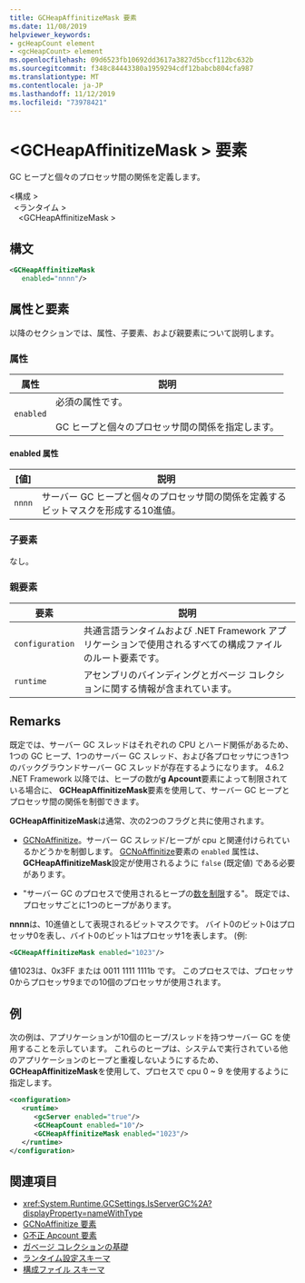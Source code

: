 ```yaml
---
title: GCHeapAffinitizeMask 要素
ms.date: 11/08/2019
helpviewer_keywords:
- gcHeapCount element
- <gcHeapCount> element
ms.openlocfilehash: 09d6523fb10692dd3617a3827d5bccf112bc632b
ms.sourcegitcommit: f348c84443380a1959294cdf12babcb804cfa987
ms.translationtype: MT
ms.contentlocale: ja-JP
ms.lasthandoff: 11/12/2019
ms.locfileid: "73978421"
---
```

# <a name="gcheapaffinitizemask-element"></a>\<GCHeapAffinitizeMask > 要素

GC ヒープと個々のプロセッサ間の関係を定義します。

\<構成 > \
&nbsp;&nbsp;\<ランタイム > \
&nbsp;&nbsp;&nbsp;&nbsp;\<GCHeapAffinitizeMask >

## <a name="syntax"></a>構文

```xml
<GCHeapAffinitizeMask
   enabled="nnnn"/>
```

## <a name="attributes-and-elements"></a>属性と要素

以降のセクションでは、属性、子要素、および親要素について説明します。

### <a name="attributes"></a>属性

|属性|説明|
|---------------|-----------------|
|`enabled`|必須の属性です。<br /><br />GC ヒープと個々のプロセッサ間の関係を指定します。 |

#### <a name="enabled-attribute"></a>enabled 属性

|[値]|説明|
|-----------|-----------------|
|`nnnn`|サーバー GC ヒープと個々のプロセッサ間の関係を定義するビットマスクを形成する10進値。 |

### <a name="child-elements"></a>子要素

なし。

### <a name="parent-elements"></a>親要素

|要素|説明|
|-------------|-----------------|
|`configuration`|共通言語ランタイムおよび .NET Framework アプリケーションで使用されるすべての構成ファイルのルート要素です。|
|`runtime`|アセンブリのバインディングとガベージ コレクションに関する情報が含まれています。|

## <a name="remarks"></a>Remarks

既定では、サーバー GC スレッドはそれぞれの CPU とハード関係があるため、1つの GC ヒープ、1つのサーバー GC スレッド、および各プロセッサにつき1つのバックグラウンドサーバー GC スレッドが存在するようになります。 4\.6.2 .NET Framework 以降では、ヒープの数が**g Apcount**要素によって制限されている場合に、 **GCHeapAffinitizeMask**要素を使用して、サーバー GC ヒープとプロセッサ間の関係を制御できます。

**GCHeapAffinitizeMask**は通常、次の2つのフラグと共に使用されます。

- [GCNoAffinitize](gcnoaffinitize-element.md)。サーバー GC スレッド/ヒープが cpu と関連付けられているかどうかを制御します。 [GCNoAffinitize](gcnoaffinitize-element.md)要素の `enabled` 属性は、 **GCHeapAffinitizeMask**設定が使用されるように `false` (既定値) である必要があります。

- "サーバー GC のプロセスで使用されるヒープの[数を制限](gcheapcount-element.md)する"。 既定では、プロセッサごとに1つのヒープがあります。

**nnnn**は、10進値として表現されるビットマスクです。 バイト0のビット0はプロセッサ0を表し、バイト0のビット1はプロセッサ1を表します。 (例:

```xml
<GCHeapAffinitizeMask enabled="1023"/>
```

値1023は、0x3FF または 0011 1111 1111b です。 このプロセスでは、プロセッサ0からプロセッサ9までの10個のプロセッサが使用されます。

## <a name="example"></a>例

次の例は、アプリケーションが10個のヒープ/スレッドを持つサーバー GC を使用することを示しています。 これらのヒープは、システムで実行されている他のアプリケーションのヒープと重複しないようにするため、 **GCHeapAffinitizeMask**を使用して、プロセスで cpu 0 ~ 9 を使用するように指定します。

```xml
<configuration>
   <runtime>
      <gcServer enabled="true"/>
      <GCHeapCount enabled="10"/>
      <GCHeapAffinitizeMask enabled="1023"/>
   </runtime>
</configuration>
```

## <a name="see-also"></a>関連項目

- <xref:System.Runtime.GCSettings.IsServerGC%2A?displayProperty=nameWithType>
- [GCNoAffinitize 要素](gcnoaffinitize-element.md)
- [G不正 Apcount 要素](gcheapcount-element.md)
- [ガベージ コレクションの基礎](../../../../standard/garbage-collection/fundamentals.md)
- [ランタイム設定スキーマ](index.md)
- [構成ファイル スキーマ](../index.md)
